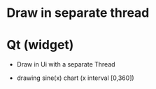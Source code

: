 # Draw in separate thread
# Qt (widget)

- Draw in Ui with a separate Thread

- drawing sine(x) chart (x interval [0,360])
